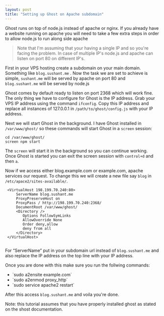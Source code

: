 ```yaml
---
layout: post
title: "Setting up Ghost on Apache subdomain"
---
```


Ghost runs on top of node.js instead of apache or nginx. If you already have a website running on apache you will need to take a few extra steps in order to allow node.js to run along side apache

>Note that I'm assuming that your having a single IP and so you're facing the problem. In case of multiple IP's node.js and apache can listen on port 80 on different IP's.

First in your VPS hosting create a subdomain on your main domain. Something like `blog.sushant.me` . Now the task we are set to achieve is simple, `sushant.me` will be served by apache on port 80 and `blog.sushant.me` will be served by node.js

Ghost comes by default ready to listen on port 2368 which will work fine. The only thing we have to configure for Ghost is the IP address. Grab your VPS IP address using the command `ifconfig`. Copy this IP address and replace all instances of 127.0.0.1 in `/path/to/ghost/config.js` with your IP address.

Next we will start Ghost in the background. I have Ghost installed in `/var/www/ghost/` so these commands will start Ghost in a `screen` session:

```
cd /var/www/ghost/
screen npm start
```

The `screen` will start it in the background so you can continue working. Once Ghost is started you can exit the screen session with `control+d` and then `a`.

Now if we access either blog.example.com or example.com, apache services our request. To change this we will create a new file say `blog` in `/etc/apace2/sites-available/`. 

```
 <VirtualHost 198.199.70.240:80>
     ServerName blog.sushant.me
     ProxyPreserveHost on
     ProxyPass / http://198.199.70.240:2368/
     DocumentRoot /var/www/ghost/
     <Directory />
     	Options FollowSymLinks
     	AllowOverride None
     	Order deny,allow
     	deny from all
     </Directory>
 </VirtualHost>
 
 ```

For “ServerName” put in your subdomain url instead of `blog.sushant.me` and also replace the IP address on the top line with your IP address.

Once you are done with this make sure you run the follwing commands:
<ul>
	<li>`sudo a2ensite example.com`</li>
	<li>`sudo a2enmod proxy_http`</li>
	<li>`sudo service apache2 restart`</li>
</ul>

After this access `blog.sushant.me` and voila you're done.

Note: this tutorial assumes that you have properly installed ghost as stated on the shost documentation.